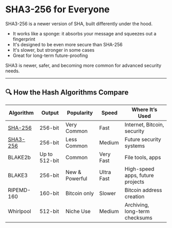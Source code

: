# SHA3-256 for Everyone

SHA3-256 is a newer version of SHA, built differently under the hood.

- It works like a sponge: it absorbs your message and squeezes out a fingerprint
- It's designed to be even more secure than SHA-256
- It's slower, but stronger in some cases
- Great for long-term future-proofing

SHA3 is newer, safer, and becoming more common for advanced security needs.

---

## 🔍 How the Hash Algorithms Compare

| Algorithm   | Output | Popularity    | Speed     | Where It’s Used                    |
|-------------|--------|----------------|-----------|------------------------------------|
| [SHA-256](/algo/sha256)     | 256-bit| Very Common    | Fast      | Internet, Bitcoin, security        |
| [SHA3-256](/algo/sha3-256)    | 256-bit| Less Common    | Medium    | Future security systems            |
| BLAKE2b     | Up to 512-bit | Common  | Very Fast | File tools, apps                   |
| BLAKE3      | 256-bit| New & Powerful | Ultra Fast| High-speed apps, future projects   |
| RIPEMD-160  | 160-bit| Bitcoin only   | Slower    | Bitcoin address creation           |
| Whirlpool   | 512-bit| Niche Use      | Medium    | Archiving, long-term checksums     |
